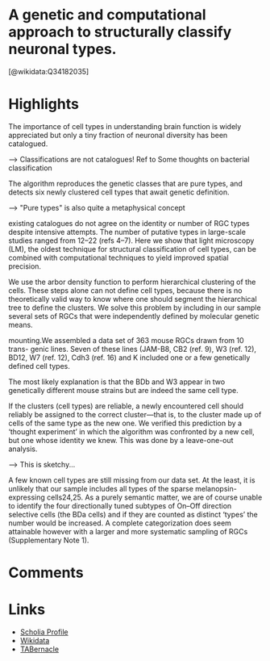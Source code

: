 
A genetic and computational approach to structurally classify neuronal types.
=============================================================================
  
  [@wikidata:Q34182035]  

# Highlights
The importance of cell types in understanding brain function is widely appreciated but only a tiny fraction of neuronal diversity has been catalogued.

--> Classifications are not catalogues! Ref to Some thoughts on bacterial classification

The algorithm reproduces the genetic classes that are pure types, and detects six newly clustered cell types that await genetic definition.

--> "Pure types" is also quite a metaphysical concept

existing catalogues do not agree on the identity or number of RGC types despite intensive attempts. The number of putative types in large-scale studies ranged from 12–22 (refs 4–7).
Here we show that light microscopy (LM), the oldest technique
for structural classification of cell types, can be combined with computational techniques to yield improved spatial precision.

We use the arbor density function to perform hierarchical clustering of the cells. These steps alone can not define cell types, because there is no theoretically valid way to know where one should segment the hierarchical tree to define the clusters. We solve this problem by including in our sample several sets of RGCs that were independently defined by molecular genetic means.

mounting.We assembled a data set of 363 mouse RGCs drawn from 10 trans- genic lines. Seven of these lines (JAM-B8, CB2 (ref. 9), W3 (ref. 12), BD12, W7 (ref. 12), Cdh3 (ref. 16) and K included one or a few genetically defined cell types.

The most likely explanation is that the BDb and W3 appear in two genetically different mouse strains but are indeed the same cell type.

If the clusters (cell types) are reliable, a newly encountered cell should reliably be assigned to the correct cluster—that is, to the cluster made up of cells of the same type as the new one. We verified this prediction by a ‘thought experiment’ in which the algorithm was confronted by a new cell, but one whose identity we knew. This was done by a leave-one-out analysis.

--> This is sketchy...

A few known cell types are still missing from our data set. At the least, it is unlikely that our sample includes all types of the sparse melanopsin-expressing cells24,25. As a purely semantic matter, we are of course unable to identify the four directionally tuned subtypes of On–Off direction selective cells (the BDa cells) and if they are counted as distinct ‘types’ the number would be increased. A complete categorization does seem attainable however with a larger and more systematic sampling of RGCs (Supplementary Note 1).
# Comments

# Links
  
 * [Scholia Profile](https://scholia.toolforge.org/work/Q34182035)  
 * [Wikidata](https://www.wikidata.org/wiki/Q34182035)  
 * [TABernacle](https://tabernacle.toolforge.org/?#/tab/manual/Q34182035/P921%3BP4510)  
